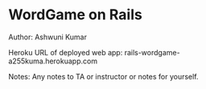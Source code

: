 # WordGame on Rails

Author: Ashwuni Kumar

Heroku URL of deployed web app: rails-wordgame-a255kuma.herokuapp.com 

Notes: Any notes to TA or instructor or notes for yourself.
